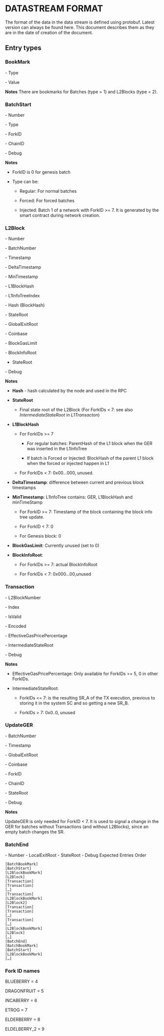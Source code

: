 # DATASTREAM FORMAT

The format of the data in the data stream is defined using protobuf. Latest version can always be found here. This document describes them as they are in the date of creation of the document.

## Entry types

### BookMark

​​​​- Type

​​​​- Value

**Notes**
There are bookmarks for Batches (type = 1) and L2Blocks (type = 2).

### BatchStart

​​​​- Number

​​​​- Type

​​​​- ForkID

​​​​- ChainID

​​​​- Debug

**Notes**

* ForkID is 0 for genesis batch

* Type can be:

   - Regular: For normal batches

   - Forced: For forced batches

   - Injected: Batch 1 of a network with ForkID >= 7. It is generated by the smart contract during network creation.


### L2Block

​​​​- Number

​​​​- BatchNumber

​​​​- Timestamp

​​​​- DeltaTimestamp

​​​​- MinTimestamp

​​​​- L1BlockHash

​​​​- L1InfoTreeIndex

​​​​- Hash (BlockHash)

​​​​- StateRoot

​​​​- GlobalExitRoot

​​​​- Coinbase

​​​​- BlockGasLimit

​​​​- BlockInfoRoot

- StateRoot

​​​​- Debug

**Notes**

* **Hash** - hash calculated by the node and used in the RPC

* **StateRoot** 

  - Final state root of the L2Block (For ForkIDs < 7: see also *IntermediateStateRoot* in *L1Transacton*)

* **L1BlockHash**

     - For ForkIDs >= 7
  
       - For regular batches: ParentHash of the L1 block when the GER was inserted in the L1InfoTree

       - If batch is Forced or Injected: BlockHash of the parent L1 block when the forced or injected happen in L1
      
     - For ForkIDs < 7: 0x00...000, unused.

* **DeltaTimestamp**: difference between current and previous block timestamps

* **MinTimestamp**: L1InfoTree contains: GER, L1BlockHash and minTimeStamp

  - For ForkID >= 7: Timestamp of the block containing the block info tree update.
  
  - For ForkID < 7: 0

  - For Genesis block: 0

* **BlockGasLimit**: Currently unused (set to 0)

* **BlockInfoRoot**:

  - For ForkIDs >= 7: actual BlockInfoRoot

  - For ForkIDs < 7: 0x000…00,unused 

### Transaction

​​​​- L2BlockNumber

​​​​- Index

​​​​- IsValid

​​​​- Encoded

​​​​- EffectiveGasPricePercentage

​​​​- IntermediateStateRoot

​​​​- Debug

**Notes**

* EffectiveGasPricePercentage: Only available for ForkIDs >= 5, 0 in other ForkIDs.

* IntermediateStateRoot: 

   - ForkIDs <= 7: is the resulting SR_A of the TX execution, previous to storing it in the system SC and so getting a new SR_B.
 
   - ForkIDs > 7: 0x0..0, unused

### UpdateGER

​​​​- BatchNumber

​​​​- Timestamp

​​​​- GlobalExitRoot

​​​​- Coinbase

​​​​- ForkID

​​​​- ChainID

​​​​- StateRoot

​​​​- Debug

**Notes**

UpdateGER is only needed for ForkID < 7. It is used to signal a change in the GER for batches without Transactions (and without L2Blocks), since an empty batch changes the SR.

### BatchEnd

​​​​- Number
​​​​- LocalExitRoot
​​​​- StateRoot
​​​​- Debug
Expected Entries Order

```
[BatchBookMark]
[BatchStart]
[L2BlockBookMark]
[L2Block]
[Transaction]
[Transaction]
[…]
[Transaction]
[L2BlockBookMark]
[L2Block2]
[Transaction]
[Transaction]
[…]
[Transaction]
[…]
[L2BlockBookMark]
[L2Block]
[…]
[BatchEnd]
[BatchBookMark]
[BatchStart]
[L2BlockBookMark]
[…]
```

### Fork ID names

BLUEBERRY = 4

DRAGONFRUIT = 5

INCABERRY = 6

ETROG = 7

ELDERBERRY = 8

ELDELBERRY_2 = 9
